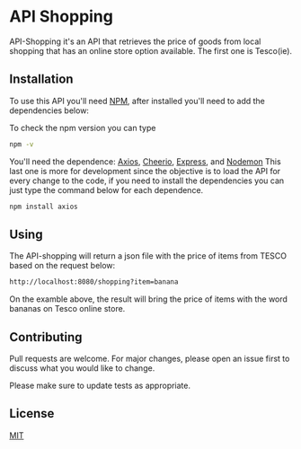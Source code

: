 # API Shopping

API-Shopping it's an API that retrieves the price of goods from local shopping that has an online store option available.
The first one is Tesco(ie).

## Installation

To use this API you'll need [NPM](https://www.npmjs.com/), after installed you'll need to add the dependencies below:

To check the npm version you can type
```bash
npm -v
```
You'll need the dependence: [Axios](https://www.npmjs.com/package/axios), [Cheerio](https://www.npmjs.com/package/cheerio), [Express](https://www.npmjs.com/package/express), and [Nodemon](https://www.npmjs.com/package/nodemon)
This last one is more for development since the objective is to load the API for every change to the code, if you need to install the dependencies you can just type the command below for each dependence.
```bash
npm install axios
```

## Using

The API-shopping will return a json file with the price of items from TESCO based on the request below:

```bash
http://localhost:8080/shopping?item=banana
```

On the examble above, the result will bring the price of items with the word bananas on Tesco online store.

## Contributing
Pull requests are welcome. For major changes, please open an issue first to discuss what you would like to change.

Please make sure to update tests as appropriate.

## License
[MIT](https://choosealicense.com/licenses/mit/)